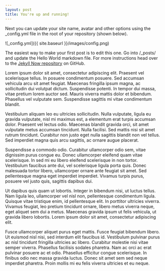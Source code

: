 ```yaml
---
layout: post
title: You're up and running!
---
```


Next you can update your site name, avatar and other options using the _config.yml file in the root of your repository (shown below).

![_config.yml]({{ site.baseurl }}/images/config.png)

The easiest way to make your first post is to edit this one. Go into /_posts/ and update the Hello World markdown file. For more instructions head over to the [Jekyll Now repository](https://github.com/barryclark/jekyll-now) on GitHub.

Lorem ipsum dolor sit amet, consectetur adipiscing elit. Praesent vel scelerisque tellus. In posuere condimentum posuere. Sed accumsan vehicula arcu sit amet feugiat. Maecenas fringilla ipsum magna, ac sollicitudin dui volutpat dictum. Suspendisse potenti. In tempor dui massa, vitae pretium lorem auctor sed. Mauris viverra mattis dolor et bibendum. Phasellus vel vulputate sem. Suspendisse sagittis mi vitae condimentum blandit.

Vestibulum aliquam leo eu ultricies sollicitudin. Nulla vulputate, ligula eu gravida vulputate, nisl mi maximus est, a elementum erat turpis accumsan dolor. Praesent vel lectus odio. Maecenas blandit gravida orci, sit amet vulputate metus accumsan tincidunt. Nulla facilisi. Sed mattis nisi sit amet rutrum tincidunt. Curabitur non justo eget nulla sagittis blandit non vel tellus. Sed imperdiet magna quis arcu sagittis, ac ornare augue placerat.

Suspendisse a commodo odio. Curabitur ullamcorper odio sem, vitae dignissim purus congue eu. Donec ullamcorper eleifend quam vitae scelerisque. In sed mi eu libero eleifend scelerisque in non tortor. Vestibulum faucibus ante dui, vel scelerisque ligula porta quis. Donec malesuada tortor libero, ullamcorper ornare ante feugiat sit amet. Sed pellentesque magna eget imperdiet imperdiet. Vivamus turpis purus, posuere vel justo quis, sagittis dapibus dui.

Ut dapibus quis quam ut lobortis. Integer in bibendum nisi, ut luctus tellus. Nam ligula leo, ullamcorper vel nisl non, pellentesque condimentum ligula. Quisque vitae tristique enim, id pellentesque elit. In porttitor ultricies viverra. Vivamus feugiat, leo pretium tincidunt ornare, libero metus viverra neque, eget aliquet sem dui a metus. Maecenas gravida ipsum ut felis vehicula, ut gravida libero lobortis. Lorem ipsum dolor sit amet, consectetur adipiscing elit.

Fusce ullamcorper aliquet purus eget mattis. Fusce feugiat bibendum libero. Ut euismod nisl nisi, sed interdum elit faucibus id. Vestibulum pulvinar purus ac nisl tincidunt fringilla ultricies ac libero. Curabitur molestie nisi vitae semper viverra. Phasellus facilisis sodales pharetra. Nam ac orci ac erat pulvinar posuere ac et odio. Phasellus efficitur congue scelerisque. In finibus odio nec massa gravida luctus. Donec sit amet sem sed neque imperdiet pharetra. Proin mollis mi eu felis viverra ultricies et eu neque.